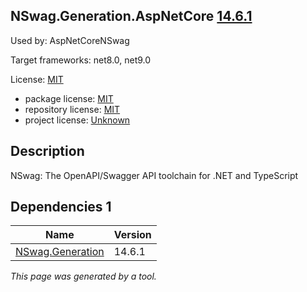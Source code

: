 ﻿NSwag.Generation.AspNetCore [14.6.1](https://www.nuget.org/packages/NSwag.Generation.AspNetCore/14.6.1)
--------------------

Used by: AspNetCoreNSwag

Target frameworks: net8.0, net9.0

License: [MIT](../../../../licenses/mit) 

- package license: [MIT](https://licenses.nuget.org/MIT) 
- repository license: [MIT](https://github.com/RicoSuter/NSwag.git) 
- project license: [Unknown](http://nswag.org/) 

Description
-----------
NSwag: The OpenAPI/Swagger API toolchain for .NET and TypeScript

Dependencies 1
-----------

|Name|Version|
|----------|:----|
|[NSwag.Generation](../../../../packages/nuget.org/nswag.generation/14.6.1)|14.6.1|

*This page was generated by a tool.*